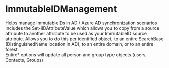 # ImmutableIDManagement
Helps manage ImmutableIDs in AD / Azure AD synchronization scenarios
Includes the Set-IIDAttributeValue which allows you to copy from a source attribute to another attribute to be used as your ImmutableID source attribute.
Allows you to do this per identified object, to an entire SearchBase (DistinguishedName location in AD), to an entire domain, or to an entire forest.  
Entire* options will update all person and group type objects (users, Contacts, Groups)
